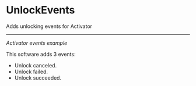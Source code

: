 UnlockEvents
============

Adds unlocking events for Activator

------------

*Activator events example*

This software adds 3 events:
 - Unlock canceled.
 - Unlock failed.
 - Unlock succeeded.
